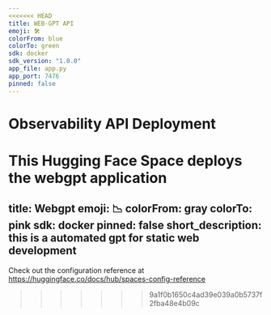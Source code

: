 ```yaml
---
<<<<<<< HEAD
title: WEB-GPT API
emoji: 🛠️
colorFrom: blue
colorTo: green
sdk: docker
sdk_version: "1.0.0"
app_file: app.py
app_port: 7476
pinned: false
---
```


# Observability API Deployment

This Hugging Face Space deploys the webgpt application
=======
title: Webgpt
emoji: 📉
colorFrom: gray
colorTo: pink
sdk: docker
pinned: false
short_description: this is a automated gpt for static web development
---

Check out the configuration reference at https://huggingface.co/docs/hub/spaces-config-reference
>>>>>>> 9a1f0b1650c4ad39e039a0b5737f2fba48e4b09c
